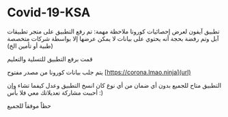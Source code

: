 # Covid-19-KSA
تطبيق آيفون لعرض إحصائيات كورونا
ملاحظة مهمة: تم رفع التطبيق على متجر تطبيقات آبل وتم رفضة بحجة أنه يحتوي على بيانات لا يمكن عرضها إلا بواسطة شركات متخصصة (طبية أو تأمين الخ)

قمت برفع التطبيق للتسلية والتعليم

يتم جلب بيانات كورونا من مصدر مفتوح [https://corona.lmao.ninja](url)

التطبيق متاح للجميع بدون أي ضمان من أي نوع كان
انسخ التطبيق وعدل كيفما تشاء
وإن أحببت مشاركة تعديلاتك معي فلا بأس :)

حظاً موفقاً للجميع